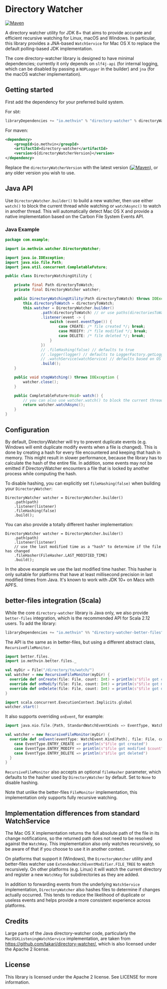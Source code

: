 # Directory Watcher

[![Maven](https://img.shields.io/maven-central/v/io.methvin/directory-watcher.svg)](https://mvnrepository.com/artifact/io.methvin/directory-watcher)

A directory watcher utility for JDK 8+ that aims to provide accurate and efficient recursive watching for Linux, macOS and Windows. In particular, this library provides a JNA-based `WatchService` for Mac OS X to replace the default polling-based JDK implementation.

The core directory-watcher library is designed to have minimal dependencies; currently it only depends on `slf4j-api` (for internal logging, which can be disabled by passing a `NOPLogger` in the builder) and `jna` (for the macOS watcher implementation).

## Getting started

First add the dependency for your preferred build system.

For sbt:

```scala
libraryDependencies += "io.methvin" % "directory-watcher" % directoryWatcherVersion
```

For maven:

```xml
<dependency>
    <groupId>io.methvin</groupId>
    <artifactId>directory-watcher</artifactId>
    <version>${directoryWatcherVersion}</version>
</dependency>
```

Replace the `directoryWatcherVersion` with the latest version ([![Maven](https://img.shields.io/maven-central/v/io.methvin/directory-watcher.svg)](https://mvnrepository.com/artifact/io.methvin/directory-watcher)), or any older version you wish to use.

## Java API

Use `DirectoryWatcher.builder()` to build a new watcher, then use either `watch()` to block the current thread while watching or `watchAsync()` to watch in another thread. This will automatically detect Mac OS X and provide a native implementation based on the Carbon File System Events API.

### Java Example

```java
package com.example;

import io.methvin.watcher.DirectoryWatcher;

import java.io.IOException;
import java.nio.file.Path;
import java.util.concurrent.CompletableFuture;

public class DirectoryWatchingUtility {

    private final Path directoryToWatch;
    private final DirectoryWatcher watcher;

    public DirectoryWatchingUtility(Path directoryToWatch) throws IOException {
        this.directoryToWatch = directoryToWatch;
        this.watcher = DirectoryWatcher.builder()
                .path(directoryToWatch) // or use paths(directoriesToWatch)
                .listener(event -> {
                    switch (event.eventType()) {
                        case CREATE: /* file created */; break;
                        case MODIFY: /* file modified */; break;
                        case DELETE: /* file deleted */; break;
                    }
                })
                // .fileHashing(false) // defaults to true
                // .logger(logger) // defaults to LoggerFactory.getLogger(DirectoryWatcher.class)
                // .watchService(watchService) // defaults based on OS to either JVM WatchService or the JNA macOS WatchService
                .build();
    }

    public void stopWatching() throws IOException {
        watcher.close();
    }

    public CompletableFuture<Void> watch() {
        // you can also use watcher.watch() to block the current thread
        return watcher.watchAsync();
    }
}
```

## Configuration

By default, DirectoryWatcher will try to prevent duplicate events (e.g. Windows will emit duplicate modify events when a file is changed). This is done by creating a hash for every file encountered and keeping that hash in memory.
This might result in slower performance, because the library has to calculate the hash of the entire file. In addition, some events may not be emitted if DirectoryWatcher encounters a file that is locked by another process while computing the hash.

To disable hashing, you can explicitly set `fileHashing(false)` when building your `DirectoryWatcher`:
```
DirectoryWatcher watcher = DirectoryWatcher.builder()
    .path(path)
    .listener(listener)
    .fileHashing(false)
    .build();
```

You can also provide a totally different hasher implementation:
```
DirectoryWatcher watcher = DirectoryWatcher.builder()
    .path(path)
    .listener(listener)
    // use the last modified time as a "hash" to determine if the file has changed
    .fileHasher(FileHasher.LAST_MODIFIED_TIME)
    .build();
```

In the above example we use the last modified time hasher. This hasher is only suitable for platforms that have at least millisecond precision in last modified times from Java. It's known to work with JDK 10+ on Macs with APFS.

## better-files integration (Scala)

While the core `directory-watcher` library is Java only, we also provide `better-files` integration, which is the recommended API for Scala 2.12 users. To add the library:

```scala
libraryDependencies += "io.methvin" %% "directory-watcher-better-files" % directoryWatcherVersion
```

The API is the same as in better-files, but using a different abstract class, `RecursiveFileMonitor`.

```scala
import better.files._
import io.methvin.better.files._

val myDir = File("/directory/to/watch/")
val watcher = new RecursiveFileMonitor(myDir) {
  override def onCreate(file: File, count: Int) = println(s"$file got created")
  override def onModify(file: File, count: Int) = println(s"$file got modified $count times")
  override def onDelete(file: File, count: Int) = println(s"$file got deleted")
}

import scala.concurrent.ExecutionContext.Implicits.global
watcher.start()
```
It also supports overriding `onEvent`, for example:
```scala
import java.nio.file.{Path, StandardWatchEventKinds => EventType, WatchEvent}

val watcher = new RecursiveFileMonitor(myDir) {
  override def onEvent(eventType: WatchEvent.Kind[Path], file: File, count: Int) = eventType match {
    case EventType.ENTRY_CREATE => println(s"$file got created")
    case EventType.ENTRY_MODIFY => println(s"$file got modified $count")
    case EventType.ENTRY_DELETE => println(s"$file got deleted")
  }
}
```

`RecursiveFileMonitor` also accepts an optional `fileHasher` parameter, which defaults to the hasher used by `DirectoryWatcher` by default. Set to `None` to disable hashing. 

Note that unlike the better-files `FileMonitor` implementation, this implementation only supports fully recursive watching.

## Implementation differences from standard WatchService

The Mac OS X implementation returns the full absolute path of the file in its change notifications, so the returned path does not need to be resolved against the `WatchKey`. This implementation also only watches recursively, so be aware of that if you choose to use it in another context.

On platforms that support it (Windows), the `DirectoryWatcher` utility and better-files watcher use `ExtendedWatchEventModifier.FILE_TREE` to watch recursively. On other platforms (e.g. Linux) it will watch the current directory and register a new `WatchKey` for subdirectories as they are added.

In addition to forwarding events from the underlying `WatchService` implementation, `DirectoryWatcher` also hashes files to determine if changes actually occurred. This tends to reduce the likelihood of duplicate or useless events and helps provide a more consistent experience across platforms.

## Credits

Large parts of the Java directory-watcher code, particularly the `MacOSXListeningWatchService` implementation, are taken from https://github.com/takari/directory-watcher/, which is also licensed under the Apache 2 license.

## License

This library is licensed under the Apache 2 license. See LICENSE for more information.
